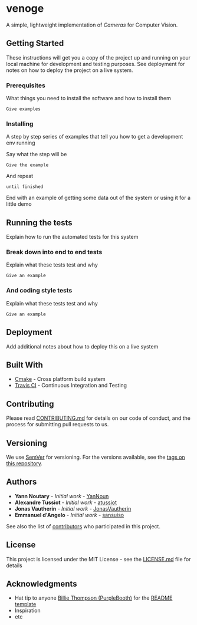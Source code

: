 # venoge

A simple, lightweight implementation of _Cameras_ for Computer Vision.

## Getting Started

These instructions will get you a copy of the project up and running on your local machine for development and testing purposes. See deployment for notes on how to deploy the project on a live system.

### Prerequisites

What things you need to install the software and how to install them

```
Give examples
```

### Installing

A step by step series of examples that tell you how to get a development env running

Say what the step will be

```
Give the example
```

And repeat

```
until finished
```

End with an example of getting some data out of the system or using it for a little demo

## Running the tests

Explain how to run the automated tests for this system

### Break down into end to end tests

Explain what these tests test and why

```
Give an example
```

### And coding style tests

Explain what these tests test and why

```
Give an example
```

## Deployment

Add additional notes about how to deploy this on a live system

## Built With

* [Cmake](https://cmake.org/) - Cross platform build system
* [Travis CI](https://travis-ci.org/) - Continuous Integration and Testing

## Contributing

Please read [CONTRIBUTING.md](https://github.com/YanNoun/venoge/CONTRIBUTING.md) for details on our code of conduct, and the process for submitting pull requests to us.

## Versioning

We use [SemVer](http://semver.org/) for versioning. For the versions available, see the [tags on this repository](https://github.com/YanNoun/venoge/tags). 

## Authors

* **Yann Noutary** - *Initial work* - [YanNoun](https://github.com/YanNoun)
* **Alexandre Tussiot** - *Initial work* - [atussiot](https://github.com/atussiot)
* **Jonas Vautherin** - *Initial work* - [JonasVautherin](https://github.com/JonasVautherin)
* **Emmanuel d'Angelo** - *Initial work* - [sansuiso](https://github.com/sansuiso)

See also the list of [contributors](https://github.com/YanNoun/venoge/contributors) who participated in this project.

## License

This project is licensed under the MIT License - see the [LICENSE.md](LICENSE.md) file for details

## Acknowledgments

* Hat tip to anyone [Billie Thompson (PurpleBooth)](https://gist.github.com/PurpleBooth) for the [README template](https://gist.github.com/PurpleBooth/109311bb0361f32d87a2)
* Inspiration
* etc
